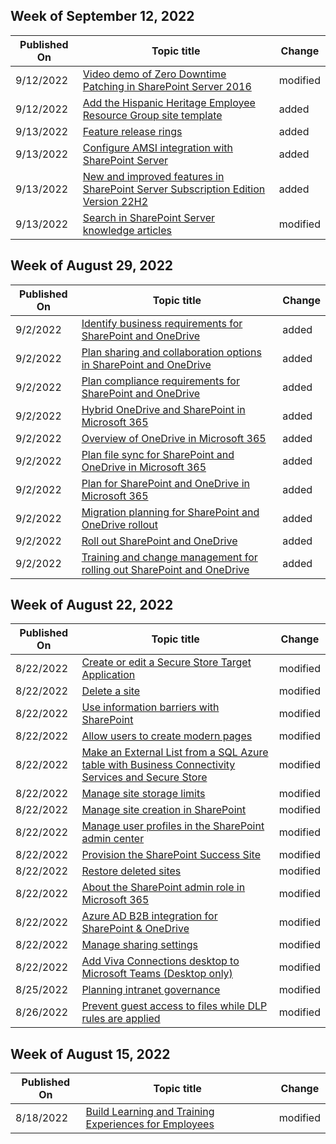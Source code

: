 <!-- This file is generated automatically each week. Changes made to this file will be overwritten.-->



## Week of September 12, 2022


| Published On |Topic title | Change |
|------|------------|--------|
| 9/12/2022 | [Video demo of Zero Downtime Patching in SharePoint Server 2016](/SharePoint/upgrade-and-update/video-demo-of-zero-downtime-patching-in-sharepoint-server-2016) | modified |
| 9/12/2022 | [Add the Hispanic Heritage Employee Resource Group site template](/SharePoint/hispanic-erg-template) | added |
| 9/13/2022 | [Feature release rings](/SharePoint/administration/feature-release-rings) | added |
| 9/13/2022 | [Configure AMSI integration with SharePoint Server](/SharePoint/security-for-sharepoint-server/configure-amsi-integration) | added |
| 9/13/2022 | [New and improved features in SharePoint Server Subscription Edition Version 22H2](/SharePoint/what-s-new/new-and-improved-features-in-sharepoint-server-subscription-edition-22h2-release) | added |
| 9/13/2022 | [Search in SharePoint Server knowledge articles](/SharePoint/technical-reference/search-in-sharepoint-server) | modified |


## Week of August 29, 2022


| Published On |Topic title | Change |
|------|------------|--------|
| 9/2/2022 | [Identify business requirements for SharePoint and OneDrive](/SharePoint/business-requirements) | added |
| 9/2/2022 | [Plan sharing and collaboration options in SharePoint and OneDrive](/SharePoint/collaboration-options) | added |
| 9/2/2022 | [Plan compliance requirements for SharePoint and OneDrive](/SharePoint/compliant-environment) | added |
| 9/2/2022 | [Hybrid OneDrive and SharePoint in Microsoft 365](/SharePoint/hybrid) | added |
| 9/2/2022 | [Overview of OneDrive in Microsoft 365](/SharePoint/onedrive-overview) | added |
| 9/2/2022 | [Plan file sync for SharePoint and OneDrive in Microsoft 365](/SharePoint/plan-file-sync) | added |
| 9/2/2022 | [Plan for SharePoint and OneDrive in Microsoft 365](/SharePoint/plan-for-sharepoint-onedrive) | added |
| 9/2/2022 | [Migration planning for SharePoint and OneDrive rollout](/SharePoint/plan-rollout-migration) | added |
| 9/2/2022 | [Roll out SharePoint and OneDrive](/SharePoint/roll-out-sharepoint-onedrive) | added |
| 9/2/2022 | [Training and change management for rolling out SharePoint and OneDrive](/SharePoint/training-change-management) | added |


## Week of August 22, 2022


| Published On |Topic title | Change |
|------|------------|--------|
| 8/22/2022 | [Create or edit a Secure Store Target Application](/SharePoint/create-or-edit-secure-store-target-application) | modified |
| 8/22/2022 | [Delete a site](/SharePoint/delete-site-collection) | modified |
| 8/22/2022 | [Use information barriers with SharePoint](/SharePoint/information-barriers) | modified |
| 8/22/2022 | [Allow users to create modern pages](/SharePoint/let-users-create-modern-site-pages) | modified |
| 8/22/2022 | [Make an External List from a SQL Azure table with Business Connectivity Services and Secure Store](/SharePoint/make-external-list) | modified |
| 8/22/2022 | [Manage site storage limits](/SharePoint/manage-site-collection-storage-limits) | modified |
| 8/22/2022 | [Manage site creation in SharePoint](/SharePoint/manage-site-creation) | modified |
| 8/22/2022 | [Manage user profiles in the SharePoint admin center](/SharePoint/manage-user-profiles) | modified |
| 8/22/2022 | [Provision the SharePoint Success Site](/SharePoint/provision-sss) | modified |
| 8/22/2022 | [Restore deleted sites](/SharePoint/restore-deleted-site-collection) | modified |
| 8/22/2022 | [About the SharePoint admin role in Microsoft 365](/SharePoint/sharepoint-admin-role) | modified |
| 8/22/2022 | [Azure AD B2B integration for SharePoint & OneDrive](/SharePoint/sharepoint-azureb2b-integration) | modified |
| 8/22/2022 | [Manage sharing settings](/SharePoint/turn-external-sharing-on-or-off) | modified |
| 8/22/2022 | [Add Viva Connections desktop to Microsoft Teams (Desktop only)](/SharePoint/viva-connections-desktop) | modified |
| 8/25/2022 | [Planning intranet governance](/SharePoint/intranet-governance) | modified |
| 8/26/2022 | [Prevent guest access to files while DLP rules are applied](/SharePoint/sensitive-by-default) | modified |


## Week of August 15, 2022


| Published On |Topic title | Change |
|------|------------|--------|
| 8/18/2022 | [Build Learning and Training Experiences for Employees](/SharePoint/build-learning-and-training-experiences-for-employees) | modified |

